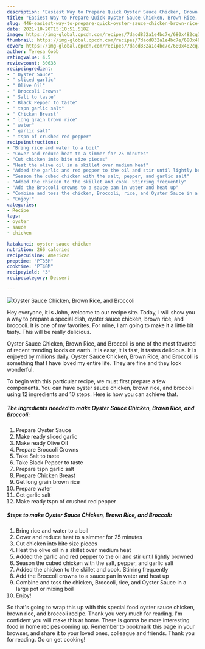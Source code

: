 ```yaml
---
description: "Easiest Way to Prepare Quick Oyster Sauce Chicken, Brown Rice, and Broccoli"
title: "Easiest Way to Prepare Quick Oyster Sauce Chicken, Brown Rice, and Broccoli"
slug: 446-easiest-way-to-prepare-quick-oyster-sauce-chicken-brown-rice-and-broccoli
date: 2021-10-20T15:10:51.518Z
image: https://img-global.cpcdn.com/recipes/7dacd832a1e4bc7e/680x482cq70/oyster-sauce-chicken-brown-rice-and-broccoli-recipe-main-photo.jpg
thumbnail: https://img-global.cpcdn.com/recipes/7dacd832a1e4bc7e/680x482cq70/oyster-sauce-chicken-brown-rice-and-broccoli-recipe-main-photo.jpg
cover: https://img-global.cpcdn.com/recipes/7dacd832a1e4bc7e/680x482cq70/oyster-sauce-chicken-brown-rice-and-broccoli-recipe-main-photo.jpg
author: Teresa Cobb
ratingvalue: 4.5
reviewcount: 30633
recipeingredient:
- " Oyster Sauce"
- " sliced garlic"
- " Olive Oil"
- " Broccoli Crowns"
- " Salt to taste"
- " Black Pepper to taste"
- " tspn garlic salt"
- " Chicken Breast"
- " long grain brown rice"
- " water"
- " garlic salt"
- " tspn of crushed red pepper"
recipeinstructions:
- "Bring rice and water to a boil"
- "Cover and reduce heat to a simmer for 25 minutes"
- "Cut chicken into bite size pieces"
- "Heat the olive oil in a skillet over medium heat"
- "Added the garlic and red pepper to the oil and stir until lightly browned"
- "Season the cubed chicken with the salt, pepper, and garlic salt"
- "Added the chicken to the skillet and cook. Stirring frequently"
- "Add the Broccoli crowns to a sauce pan in water and heat up"
- "Combine and toss the chicken, Broccoli, rice, and Oyster Sauce in a large pot or mixing boil"
- "Enjoy!"
categories:
- Recipe
tags:
- oyster
- sauce
- chicken

katakunci: oyster sauce chicken 
nutrition: 266 calories
recipecuisine: American
preptime: "PT35M"
cooktime: "PT40M"
recipeyield: "3"
recipecategory: Dessert

---
```



![Oyster Sauce Chicken, Brown Rice, and Broccoli](https://img-global.cpcdn.com/recipes/7dacd832a1e4bc7e/680x482cq70/oyster-sauce-chicken-brown-rice-and-broccoli-recipe-main-photo.jpg)

Hey everyone, it is John, welcome to our recipe site. Today, I will show you a way to prepare a special dish, oyster sauce chicken, brown rice, and broccoli. It is one of my favorites. For mine, I am going to make it a little bit tasty. This will be really delicious.

Oyster Sauce Chicken, Brown Rice, and Broccoli is one of the most favored of recent trending foods on earth. It is easy, it is fast, it tastes delicious. It is enjoyed by millions daily. Oyster Sauce Chicken, Brown Rice, and Broccoli is something that I have loved my entire life. They are fine and they look wonderful.




To begin with this particular recipe, we must first prepare a few components. You can have oyster sauce chicken, brown rice, and broccoli using 12 ingredients and 10 steps. Here is how you can achieve that.

<!--inarticleads1-->

##### The ingredients needed to make Oyster Sauce Chicken, Brown Rice, and Broccoli:

1. Prepare  Oyster Sauce
1. Make ready  sliced garlic
1. Make ready  Olive Oil
1. Prepare  Broccoli Crowns
1. Take  Salt to taste
1. Take  Black Pepper to taste
1. Prepare  tspn garlic salt
1. Prepare  Chicken Breast
1. Get  long grain brown rice
1. Prepare  water
1. Get  garlic salt
1. Make ready  tspn of crushed red pepper




<!--inarticleads2-->

##### Steps to make Oyster Sauce Chicken, Brown Rice, and Broccoli:

1. Bring rice and water to a boil
1. Cover and reduce heat to a simmer for 25 minutes
1. Cut chicken into bite size pieces
1. Heat the olive oil in a skillet over medium heat
1. Added the garlic and red pepper to the oil and stir until lightly browned
1. Season the cubed chicken with the salt, pepper, and garlic salt
1. Added the chicken to the skillet and cook. Stirring frequently
1. Add the Broccoli crowns to a sauce pan in water and heat up
1. Combine and toss the chicken, Broccoli, rice, and Oyster Sauce in a large pot or mixing boil
1. Enjoy!




So that's going to wrap this up with this special food oyster sauce chicken, brown rice, and broccoli recipe. Thank you very much for reading. I'm confident you will make this at home. There is gonna be more interesting food in home recipes coming up. Remember to bookmark this page in your browser, and share it to your loved ones, colleague and friends. Thank you for reading. Go on get cooking!
